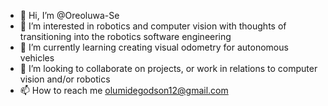 - 👋 Hi, I’m @Oreoluwa-Se
- 👀 I’m interested in robotics and computer vision with thoughts of transitioning into the robotics software engineering
- 🌱 I’m currently learning creating visual odometry for autonomous vehicles
- 💞️ I’m looking to collaborate on projects, or work in relations to computer vision and/or robotics
- 📫 How to reach me olumidegodson12@gmail.com

<!---
Oreoluwa-Se/Oreoluwa-Se is a ✨ special ✨ repository because its `README.md` (this file) appears on your GitHub profile.
You can click the Preview link to take a look at your changes.
--->
